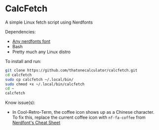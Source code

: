 # CalcFetch
 A simple Linux fetch script using Nerdfonts

Dependencies:

- [Any nerdfonts font](https://www.nerdfonts.com/font-downloads)
- Bash
- Pretty much any Linux distro

To install and run:

```sh
git clone https://github.com/thatonecalculator/calcfetch.git
cd calcfetch
sudo cp calcfetch ~/.local/bin/
sudo chmod +x ~/.local/bin/calcfetch 
cd ~
calcfetch
```

Know issue(s):

- In Cool-Retro-Term, the coffee icon shows up as a Chinese character. To fix this, replace the current coffee icon with `nf-fa-coffee` from [Nerdfont's Cheat Sheet](https://www.nerdfonts.com/cheat-sheet)